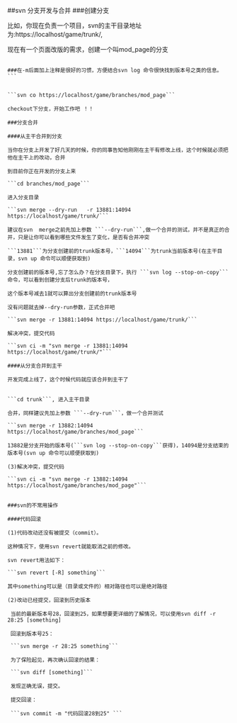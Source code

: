##svn 分支开发与合并
###创建分支

比如，你现在负责一个项目，svn的主干目录地址为:https://localhost/game/trunk/,

现在有一个页面改版的需求，创建一个叫mod_page的分支

```svn copy -m "页面改版" https://localhost/game/trunk/  https://localhost/game/branches/mod_page

###在-m后面加上注释是很好的习惯，方便结合svn log 命令很快找到版本号之类的信息。```


```svn co https://localhost/game/branches/mod_page```

checkout下分支，开始工作吧 ！！

###分支合并

####从主干合并到分支

当你在分支上开发了好几天的时候，你的同事告知他刚刚在主干有修改上线，这个时候就必须把他在主干上的改动，合并

到目前你正在开发的分支上来

```cd branches/mod_page```

进入分支目录

```svn merge --dry-run   -r 13881:14094 https://localhost/game/trunk/```

建议在svn  merge之前先加上参数 ```--dry-run```,做一个合并的测试，并不是真正的合并，只是让你可以看到哪些文件发生了变化，是否有合并冲突

```13881```为分支创建前的trunk版本号，```14094```为trunk当前版本号(在主干目录，svn up 命令可以顺便获取到)

分支创建前的版本号,忘了怎么办？在分支目录下，执行 ```svn log --stop-on-copy``` 命令，可以看到创建分支后trunk的版本号，

这个版本号减去1就可以算出分支创建前的trunk版本号

没有问题就去掉--dry-run参数，正式合并吧

```svn merge -r 13881:14094 https://localhost/game/trunk/```

解决冲突，提交代码

```svn ci -m "svn merge -r 13881:14094 https://localhost/game/trunk/"```

####从分支合并到主干

开发完成上线了，这个时候代码就应该合并到主干了


```cd trunk```, 进入主干目录

合并，同样建议先加上参数 ```--dry-run```，做一个合并测试

```svn merge -r 13882:14094 https://localhost/game/branches/mod_page```

13882是分支开始的版本号(```svn log --stop-on-copy```获得)，14094是分支结束的版本号(svn up 命令可以顺便获取到)

(3)解决冲突，提交代码

```svn ci -m "svn merge -r 13882:14094 https://localhost/game/branches/mod_page"```


###svn的不常用操作

####代码回滚

(1)代码改动还没有被提交（commit）。

这种情况下，使用svn revert就能取消之前的修改。

svn revert用法如下：

```svn revert [-R] something```

其中something可以是（目录或文件的）相对路径也可以是绝对路径

(2)改动已经提交，回滚到历史版本

 当前的最新版本号28，回滚到25，如果想要更详细的了解情况，可以使用svn diff -r 28:25 [something]
 
 回滚到版本号25：
       
 ```svn merge -r 28:25 something```
 
 为了保险起见，再次确认回滚的结果：
 
 ```svn diff [something]```
 
 发现正确无误，提交。
 
 提交回滚：
 
 ```svn commit -m "代码回滚28到25" ```